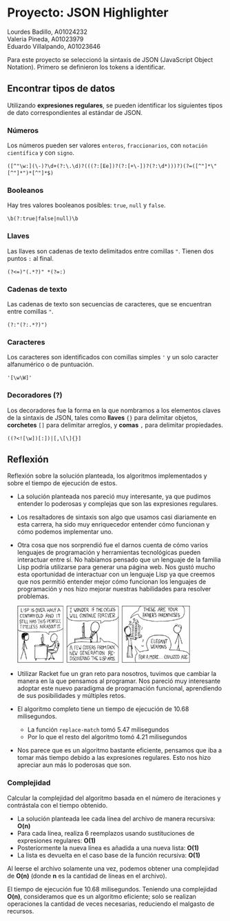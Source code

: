 # Proyecto: JSON Highlighter

Lourdes Badillo, A01024232 <br>
Valeria Pineda, A01023979 <br>
Eduardo Villalpando, A01023646 <br>

Para este proyecto se seleccionó la sintaxis de JSON (JavaScript Object Notation). Primero se definieron los tokens a identificar.

## Encontrar tipos de datos
Utilizando **expresiones regulares**, se pueden identificar los siguientes tipos de dato correspondientes al estándar de JSON. 

### Números
Los números pueden ser valores `enteros`, `fraccionarios`, con `notación científica` y con `signo`.
```regex
([^"\w:](\-)?\d+(?:\.\d)?(((?:[Ee])?(?:[+\-])?(?:\d*)))?)(?=([^"]*\"[^"]*")*[^"]*$)
```
### Booleanos
Hay tres valores booleanos posibles: `true`, `null` y `false`.
```regex
\b(?:true|false|null)\b
```
### Llaves
Las llaves son cadenas de texto delimitados entre comillas `"`. Tienen dos puntos `:` al final.
```regex
(?<=)"(.*?)" *(?=:)
```
### Cadenas de texto
Las cadenas de texto son secuencias de caracteres, que se encuentran entre comillas `"`.
```regex
(?:"(?:.*?)")
```
### Caracteres
Los caracteres son identificados con comillas simples `'` y un solo caracter alfanumérico o de puntuación.
```regex
'[\w\W]'
```
### Decoradores (?)
Los decoradores fue la forma en la que nombramos a los elementos claves de la sintaxis de JSON, tales como **llaves** `{}` para delimitar objetos, **corchetes** `[]` para delimitar arreglos, y **comas** `,` para delimitar propiedades.
```regex
((?<![\w])[:])|[,\[\]{}]
```

## Reflexión

Reflexión sobre la solución planteada, los algoritmos implementados y sobre el tiempo de ejecución de estos.

- La solución planteada nos pareció muy interesante, ya que pudimos entender lo poderosas y complejas que son las expresiones regulares. 
- Los resaltadores de sintaxis son algo que usamos casi diariamente en esta carrera, ha sido muy enriquecedor entender cómo funcionan y cómo podemos implementar uno. 
- Otra cosa que nos sorprendió fue el darnos cuenta de cómo varios lenguajes de programación y herramientas tecnológicas pueden interactuar entre sí. No habíamos pensado que un lenguaje de la familia Lisp podría utilizarse para generar una página web. Nos gustó mucho esta oportunidad de interactuar con un lenguaje Lisp ya que creemos que nos permitió entender mejor cómo funcionan los lenguajes de programación y nos hizo mejorar nuestras habilidades para resolver problemas. 

    <a href="https://xkcd.com/297/"><img src="lisp_cycles.png" width="400px"> </a>

- Utilizar Racket fue un gran reto para nosotros, tuvimos que cambiar la manera en la que pensamos al programar. Nos pareció muy interesante adoptar este nuevo paradigma de programación funcional, aprendiendo de sus posibilidades y múltiples retos. 

- El algoritmo completo tiene un tiempo de ejecución de 10.68 milisegundos. 
    - La función `replace-match` tomó 5.47 milisegundos
    - Por lo que el resto del algoritmo tomó 4.21 milisegundos

- Nos parece que es un algoritmo bastante eficiente, pensamos que iba a tomar más tiempo debido a las expresiones regulares. Esto nos hizo apreciar aun más lo poderosas que son. 

### Complejidad
Calcular la complejidad del algoritmo basada en el número de iteraciones y contrástala con el tiempo obtenido.

- La solución planteada lee cada línea del archivo de manera recursiva: **O(n)**
- Para cada línea, realiza 6 reemplazos usando sustituciones de expresiones regulares: **O(1)**
- Posteriormente la nueva línea es añadida a una nueva lista: **O(1)**
- La lista es devuelta en el caso base de la función recursiva: **O(1)**

Al leerse el archivo solamente una vez, podemos obtener una complejidad de **O(n)** (donde __n__ es la cantidad de líneas en el archivo).

El tiempo de ejecución fue 10.68 milisegundos. Teniendo una complejidad **O(n)**, consideramos que es un algoritmo eficiente; solo se realizan operaciones la cantidad de veces necesarias, reduciendo el malgasto de recursos.